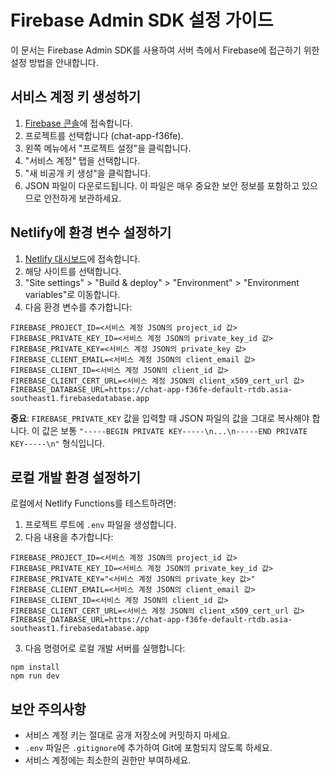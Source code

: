 # Firebase Admin SDK 설정 가이드

이 문서는 Firebase Admin SDK를 사용하여 서버 측에서 Firebase에 접근하기 위한 설정 방법을 안내합니다.

## 서비스 계정 키 생성하기

1. [Firebase 콘솔](https://console.firebase.google.com/)에 접속합니다.
2. 프로젝트를 선택합니다 (chat-app-f36fe).
3. 왼쪽 메뉴에서 "프로젝트 설정"을 클릭합니다.
4. "서비스 계정" 탭을 선택합니다.
5. "새 비공개 키 생성"을 클릭합니다.
6. JSON 파일이 다운로드됩니다. 이 파일은 매우 중요한 보안 정보를 포함하고 있으므로 안전하게 보관하세요.

## Netlify에 환경 변수 설정하기

1. [Netlify 대시보드](https://app.netlify.com/)에 접속합니다.
2. 해당 사이트를 선택합니다.
3. "Site settings" > "Build & deploy" > "Environment" > "Environment variables"로 이동합니다.
4. 다음 환경 변수를 추가합니다:

```
FIREBASE_PROJECT_ID=<서비스 계정 JSON의 project_id 값>
FIREBASE_PRIVATE_KEY_ID=<서비스 계정 JSON의 private_key_id 값>
FIREBASE_PRIVATE_KEY=<서비스 계정 JSON의 private_key 값>
FIREBASE_CLIENT_EMAIL=<서비스 계정 JSON의 client_email 값>
FIREBASE_CLIENT_ID=<서비스 계정 JSON의 client_id 값>
FIREBASE_CLIENT_CERT_URL=<서비스 계정 JSON의 client_x509_cert_url 값>
FIREBASE_DATABASE_URL=https://chat-app-f36fe-default-rtdb.asia-southeast1.firebasedatabase.app
```

**중요**: `FIREBASE_PRIVATE_KEY` 값을 입력할 때 JSON 파일의 값을 그대로 복사해야 합니다. 이 값은 보통 `"-----BEGIN PRIVATE KEY-----\n...\n-----END PRIVATE KEY-----\n"` 형식입니다.

## 로컬 개발 환경 설정하기

로컬에서 Netlify Functions를 테스트하려면:

1. 프로젝트 루트에 `.env` 파일을 생성합니다.
2. 다음 내용을 추가합니다:

```
FIREBASE_PROJECT_ID=<서비스 계정 JSON의 project_id 값>
FIREBASE_PRIVATE_KEY_ID=<서비스 계정 JSON의 private_key_id 값>
FIREBASE_PRIVATE_KEY="<서비스 계정 JSON의 private_key 값>"
FIREBASE_CLIENT_EMAIL=<서비스 계정 JSON의 client_email 값>
FIREBASE_CLIENT_ID=<서비스 계정 JSON의 client_id 값>
FIREBASE_CLIENT_CERT_URL=<서비스 계정 JSON의 client_x509_cert_url 값>
FIREBASE_DATABASE_URL=https://chat-app-f36fe-default-rtdb.asia-southeast1.firebasedatabase.app
```

3. 다음 명령어로 로컬 개발 서버를 실행합니다:

```
npm install
npm run dev
```

## 보안 주의사항

- 서비스 계정 키는 절대로 공개 저장소에 커밋하지 마세요.
- `.env` 파일은 `.gitignore`에 추가하여 Git에 포함되지 않도록 하세요.
- 서비스 계정에는 최소한의 권한만 부여하세요.

